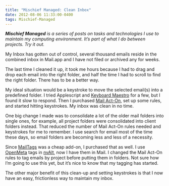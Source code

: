 ```yaml
---
title: "Mischief Managed: Clean Inbox"
date: 2012-08-06 11:33:00-0400
tags: Mischief-Managed
---
```


***Mischief Managed** is a series of posts on tasks and technologies I use to maintain my computing environment. It’s part of what I do between projects. Try it out.*

My Inbox has gotten out of control, several thousand emails reside in the combined inbox in Mail.app and I have not filed or archived any for weeks.

The last time I cleaned it up, it took me hours because I had to drag and drop each email into the right folder, and half the time I had to scroll to find the right folder. There has to be a better way.

My ideal situation would be a keystroke to move the selected email(s) into a predefined folder. I tried Applescript and [Keyboard Maestro](http://www.keyboardmaestro.com/main/) for a few, but I found it slow to respond. Then I purchased [Mail Act-On](http://www.indev.ca/MailActOn.html), set up some rules, and started hitting keystrokes. My inbox was clean in no time.

One big change I made was to consolidate a lot of the older mail folders into single ones, for example, all project folders were consolidated into client folders instead. That reduced the number of Mail Act-On rules needed and keystrokes for me to remember. I use search for email most of the time these days, so email folders are becoming less and less of a necessity.

Since [MailTags](http://www.indev.ca/MailTags.html) was a cheap add-on, I purchased that as well. I use [OpenMeta](http://code.google.com/p/openmeta/) tags in [nvAlt](http://brettterpstra.com/project/nvalt/), now I have them in Mail. I changed the Mail Act-On rules to tag emails by project before putting them in folders. Not sure how I’m going to use this yet, but it’s nice to know that my tagging has started.

The other major benefit of this clean-up and setting keystrokes is that I now have an easy, frictionless way to maintain my inbox.
